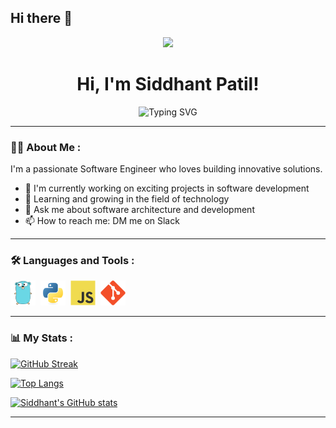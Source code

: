 ## Hi there 👋

<div align="center">
  <img src="https://media.giphy.com/media/hvRJCLFzcasrR4ia7z/giphy.gif" width="30px"/>
  <h1>Hi, I'm Siddhant Patil! </h1>
</div>

<div align="center">
  <img src="https://readme-typing-svg.herokuapp.com?font=Fira+Code&pause=1000&width=435&lines=Software+Engineer;Problem+Solver;Open+Source+Enthusiast" alt="Typing SVG" />
</div>

---

### 👨‍💻 About Me :
I'm a passionate Software Engineer who loves building innovative solutions.

- 🔭 I'm currently working on exciting projects in software development
- 🌱 Learning and growing in the field of technology
- 💬 Ask me about software architecture and development
- 📫 How to reach me: DM me on Slack

---

### 🛠 Languages and Tools :
<div>
  <img src=https://github.com/devicons/devicon/blob/master/icons/go/go-original.svg title="Golang" alt="Golang" width="40" height="40"/>&nbsp;
  <img src="https://github.com/devicons/devicon/blob/master/icons/python/python-original.svg" title="Python" alt="Python" width="40" height="40"/>&nbsp;
  <img src="https://github.com/devicons/devicon/blob/master/icons/javascript/javascript-original.svg" title="JavaScript" alt="JavaScript" width="40" height="40"/>&nbsp;
  <img src="https://github.com/devicons/devicon/blob/master/icons/git/git-original.svg" title="Git" alt="Git" width="40" height="40"/>
</div>

---

### 📊 My Stats :
[![GitHub Streak](https://github-readme-streak-stats.herokuapp.com/?user=Siddhant-Pat&theme=dark&background=000000)](https://git.io/streak-stats)

[![Top Langs](https://github-readme-stats.vercel.app/api/top-langs/?username=Siddhant-Pat&layout=compact&theme=vision-friendly-dark)](https://github.com/anuraghazra/github-readme-stats)

[![Siddhant's GitHub stats](https://github-readme-stats.vercel.app/api?username=Siddhant-Pat&show_icons=true&theme=radical)](https://github.com/anuraghazra/github-readme-stats)

---

<div align="center">
  <img src="https://komarev.com/ghpvc/?username=Siddhant-Pat&style=flat-square&color=blue" alt=""/>
</div>
